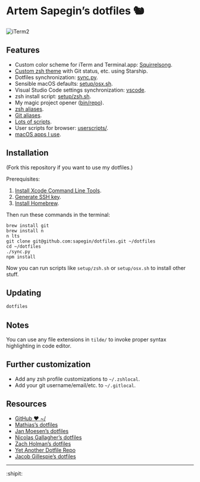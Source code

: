# Artem Sapegin’s dotfiles 🐿️

![iTerm2](https://github.com/sapegin/squirrelsong/raw/master/dark/squirrelsong_terminal.png)

## Features

- Custom color scheme for iTerm and Terminal.app: [Squirrelsong](https://github.com/sapegin/dotfiles/tree/master/color).
- [Custom zsh theme](https://github.com/sapegin/dotfiles/blob/master/tilde/.starship.toml) with Git status, etc. using Starship.
- Dotfiles synchronization: [sync.py](https://github.com/sapegin/dotfiles/blob/master/sync.py).
- Sensible macOS defaults: [setup/osx.sh](https://github.com/sapegin/dotfiles/blob/master/setup/osx.sh).
- Visual Studio Code settings synchronization: [vscode](https://github.com/sapegin/dotfiles/tree/master/vscode).
- zsh install script: [setup/zsh.sh](https://github.com/sapegin/dotfiles/blob/master/setup/zsh.sh).
- My magic project opener ([bin/repo](https://github.com/sapegin/dotfiles/blob/master/bin/repo)).
- [zsh aliases](https://github.com/sapegin/dotfiles/blob/master/zsh/aliases.zsh).
- [Git aliases](https://github.com/sapegin/dotfiles/blob/master/tilde/.gitconfig).
- [Lots of scripts](https://github.com/sapegin/dotfiles/tree/master/bin).
- User scripts for browser: [userscripts/](https://github.com/sapegin/dotfiles/tree/master/userscripts).
- [macOS apps I use](https://github.com/sapegin/dotfiles/wiki/OS-X-Apps).

## Installation

(Fork this repository if you want to use my dotfiles.)

Prerequisites:

1. [Install Xcode Command Line Tools](http://railsapps.github.io/xcode-command-line-tools.html).
2. [Generate SSH key](https://help.github.com/articles/generating-ssh-keys/).
3. [Install Homebrew](http://brew.sh/).

Then run these commands in the terminal:

```
brew install git
brew install n
n lts
git clone git@github.com:sapegin/dotfiles.git ~/dotfiles
cd ~/dotfiles
./sync.py
npm install
```

Now you can run scripts like `setup/zsh.sh` or `setup/osx.sh` to install other stuff.

## Updating

```bash
dotfiles
```

## Notes

You can use any file extensions in `tilde/` to invoke proper syntax highlighting in code editor.

## Further customization

- Add any zsh profile customizations to `~/.zshlocal`.
- Add your git username/email/etc. to `~/.gitlocal`.

## Resources

- [GitHub ❤ ~/](http://dotfiles.github.io/)
- [Mathias’s dotfiles](https://github.com/mathiasbynens/dotfiles)
- [Jan Moesen’s dotfiles](https://github.com/janmoesen/tilde)
- [Nicolas Gallagher’s dotfiles](https://github.com/necolas/dotfiles)
- [Zach Holman’s dotfiles](https://github.com/holman/dotfiles)
- [Yet Another Dotfile Repo](https://github.com/skwp/dotfiles)
- [Jacob Gillespie’s dotfiles](https://github.com/jacobwgillespie/dotfiles)

---

:shipit:
